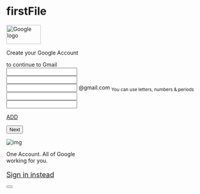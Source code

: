 # firstFile

<!DOCTYPE html>
<html>
<head>
  <title>Create Your Gmail Account</title>
 <link rel="shortcut icon" href="icon.png">
 <link rel="stylesheet" href="16newstyle.css">
 <script src="https://ajax.googleapis.com/ajax/libs/jquery/3.3.1/jquery.min.js"></script>
 <script src="20jquery.js"></script>

</head>
<body>
  
<div id="wrapper">
  <div class="inner-wrapper">
    <div class="header">
      <p><img src="logo.png" alt="Google logo" width="90px" height="50px"></p>
    </div>
    <div class="form-tag">
      <div class="form-left">
        <div class="tagline">
          <p>Create your Google Account</p>
          to continue to Gmail
        </div>
        <div class="form">
        <form>
          <div class="form-group">
            <input type="text" name="first" id="first" placeholder="">
            <span id="rfirst"></span>
          </div>
          <div class="form-group">
              <input type="text" name="last" id="last" placeholder="">
              <span id="rlast"></span>
          </div>
          <div class="form-group1">
            <input type="text" name="user" id="user" placeholder="" >
            <span>@gmail.com</span> 
            <sub id="userhide">You can use letters, numbers & periods</sub>
          </div>
          <div class="spanuser">  
            <span id="ruser"></span> 
          </div>
          <div class="form-group">
            <input type="text" name="pass" id="pass" placeholder="">
            <span id="rpass"></span>
          </div>
          <div class="form-group">
            <input type="text" name="cpass" id="cpass" placeholder="">
            <span id="rcpass"></span>
          </div>
          <div class="form-group1">
            <sup id="rcpass"></sup>
          </div>
          <div id="show" >
          </div>
          <div class="Add">
           <p> <a href="javascript:void(0)" onclick="add()">ADD</a></p>
          </div>
          <div class="Add">
           <button id="validate">Next</button>
          </div>
         </form>
        </div>
      </div>
      <div class="form-right">
        <div class="img">
          <p><img src="account.svg" alt="img"></p>
        </div>
        <div class="textline">
          <p>One Account. All of Google<br> working for you.</p>
        </div>
      </div>
    </div>
    <div class="form-buttom">
      <div class="form-group">
            <p style="font-size: 18px;"><a href="#">Sign in instead</a></p>
          </div>
    </div>
  </div>
</div>
<button></button>
</body>
</html>
